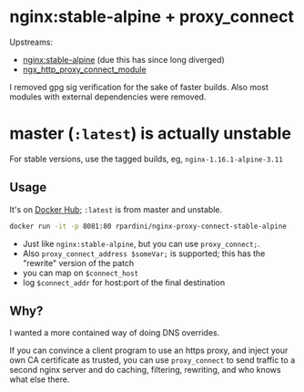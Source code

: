 # nginx:stable-alpine + proxy_connect

Upstreams: 
- [nginx:stable-alpine](https://github.com/nginxinc/docker-nginx/tree/master/stable/alpine) (due this has since long diverged)
- [ngx_http_proxy_connect_module](https://github.com/chobits/ngx_http_proxy_connect_module)

I removed gpg sig verification for the sake of faster builds.
Also most modules with external dependencies were removed.

# master (`:latest`) is actually unstable

For stable versions, use the tagged builds, eg, `nginx-1.16.1-alpine-3.11`

## Usage

It's on [Docker Hub](https://hub.docker.com/r/rpardini/nginx-proxy-connect-stable-alpine/); `:latest` is from master and unstable.

```bash 
docker run -it -p 8081:80 rpardini/nginx-proxy-connect-stable-alpine
```

- Just like `nginx:stable-alpine`, but you can use `proxy_connect;`.
- Also `proxy_connect_address $someVar;` is supported; this has the "rewrite" version of the patch
- you can map on `$connect_host`
- log `$connect_addr` for host:port of the final destination

## Why?

I wanted a more contained way of doing DNS overrides.

If you can convince a client program to use an https proxy, and inject your own CA certificate as trusted, 
you can use `proxy_connect` to send traffic to a second nginx server and do caching, filtering, rewriting, 
and who knows what else there.
